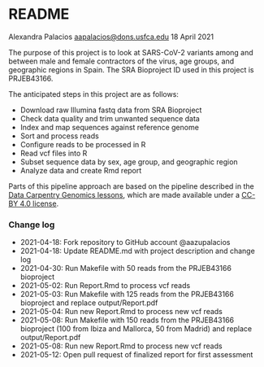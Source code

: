 # README

Alexandra Palacios
aapalacios@dons.usfca.edu
18 April 2021

The purpose of this project is to look at SARS-CoV-2 variants among and between male and female contractors of the virus, age groups, and geographic regions in Spain.
The SRA Bioproject ID used in this project is PRJEB43166.

The anticipated steps in this project are as follows:

* Download raw Illumina fastq data from SRA Bioproject
* Check data quality and trim unwanted sequence data
* Index and map sequences against reference genome
* Sort and process reads
* Configure reads to be processed in R
* Read vcf files into R
* Subset sequence data by sex, age group, and geographic region
* Analyze data and create Rmd report

Parts of this pipeline approach are based on the pipeline described in the [Data Carpentry Genomics lessons](https://datacarpentry.org/genomics-workshop/), which are made available under a [CC-BY 4.0 license](https://creativecommons.org/licenses/by/4.0/).

### Change log

* 2021-04-18: Fork repository to GitHub account @aazupalacios
* 2021-04-18: Update README.md with project description and change log
* 2021-04-30: Run Makefile with 50 reads from the PRJEB43166 bioproject
* 2021-05-02: Run Report.Rmd to process vcf reads
* 2021-05-03: Run Makefile with 125 reads from the PRJEB43166 bioproject and replace output/Report.pdf
* 2021-05-04: Run new Report.Rmd to process new vcf reads
* 2021-05-08: Run Makefile with 150 reads from the PRJEB43166 bioproject (100 from Ibiza and Mallorca, 50 from Madrid) and replace output/Report.pdf
* 2021-05-08: Run new Report.Rmd to process new vcf reads
* 2021-05-12: Open pull request of finalized report for first assessment
